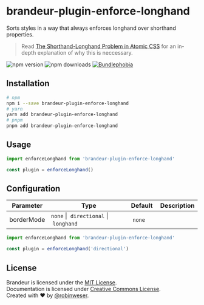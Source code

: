 # brandeur-plugin-enforce-longhand

Sorts styles in a way that always enforces longhand over shorthand properties.

> Read [The Shorthand-Longhand Problem in Atomic CSS](https://weser.io/blog/the-shorthand-longhand-problem-in-atomic-css) for an in-depth explanation of why this is neccessary.

<img alt="npm version" src="https://badge.fury.io/js/brandeur-plugin-enforce-longhand.svg"> <img alt="npm downloads" src="https://img.shields.io/npm/dm/brandeur-plugin-enforce-longhand.svg"> <a href="https://bundlephobia.com/result?p=brandeur-plugin-enforce-longhand@latest"><img alt="Bundlephobia" src="https://img.shields.io/bundlephobia/minzip/brandeur-plugin-enforce-longhand.svg"></a>

## Installation

```sh
# npm
npm i --save brandeur-plugin-enforce-longhand
# yarn
yarn add brandeur-plugin-enforce-longhand
# pnpm
pnpm add brandeur-plugin-enforce-longhand
```

## Usage

```ts
import enforceLonghand from 'brandeur-plugin-enforce-longhand'

const plugin = enforceLonghand()
```

## Configuration

| Parameter  |  Type                                   | Default  |  Description |
| ---------- | --------------------------------------- | -------- | ------------ |
| borderMode | `none` \|  `directional` \|  `longhand` |  `none`  |              |

```ts
import enforceLonghand from 'brandeur-plugin-enforce-longhand'

const plugin = enforceLonghand('directional')
```

## License

Brandeur is licensed under the [MIT License](http://opensource.org/licenses/MIT).<br>
Documentation is licensed under [Creative Commons License](http://creativecommons.org/licenses/by/4.0/).<br>
Created with ♥ by [@robinweser](https://weser.io).
